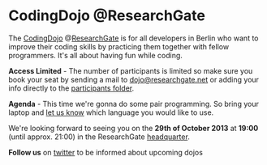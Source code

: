 CodingDojo @ResearchGate
========================

The [CodingDojo] @[ResearchGate] is for all developers in Berlin who want to improve
their coding skills by practicing them together with fellow programmers. It's all
about having fun while coding.

**Access Limited** - The number of participants is limited so make sure you book your seat by sending a mail to dojo@researchgate.net
or adding your info directly to the [participants folder][participants].

**Agenda** - This time we're gonna do some pair programming. So bring your laptop and [let us know][doodle] which language you would like to use.

We're looking forward to seeing you on the **29th of October 2013** at **19:00** (until approx. 21:00) in the ResearchGate [headquarter].

**Follow us** on [twitter] to be informed about upcoming dojos

[CodingDojo]: http://codingdojo.org/
[ResearchGate]: https://www.researchgate.net/aboutus.AboutUs.html
[participants]: https://github.com/researchgate/CodingDojo/tree/master/2013-10-29/participants
[headquarter]: https://maps.google.de/maps?q=Invalidenstra%C3%9Fe+115,+Berlin&hl=de&ie=UTF8&ll=52.530615,13.383976&spn=0.005385,0.013937&sll=52.506844,13.424732&sspn=0.689592,1.783905&oq=Invalid&t=h&hnear=Invalidenstra%C3%9Fe+115,+Bezirk+Mitte+10115+Berlin&z=17
[doodle]: http://doodle.com/whunzuvs4inn84hh
[twitter]: https://twitter.com/CodingDojoBer
